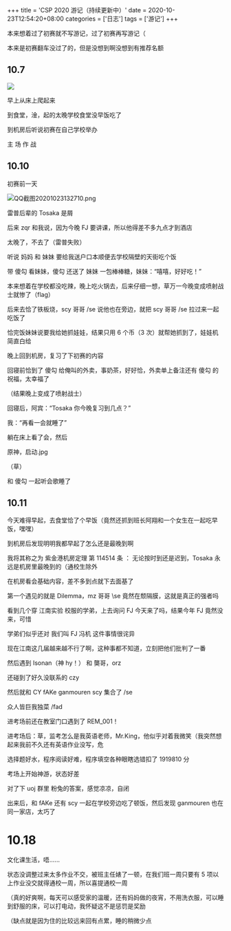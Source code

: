 +++
title = 'CSP 2020 游记（持续更新中）'
date = 2020-10-23T12:54:20+08:00
categories = ['日志']
tags = ['游记']
+++

本来想着过了初赛就不写游记，过了初赛再写游记（

本来是初赛翻车没过了的，但是没想到啊没想到有推荐名额

<!--more-->

## 10.7

![](http://a1.qpic.cn/psc?/V136sJUn4IddPF/8v1c6OdZLSE3kzDE6fnRyohM48jzrHXoGuLjTlXjXcjoe.O10mHs8NHG4FDXQDa0IzynBtTu3D6xqUFh*iYeYEyMppaI4Mb6z5cUjzZ2wSY!/b&ek=1&kp=1&pt=0&bo=7wIzAu8CMwIRADc!&tl=3&vuin=2736275924&tm=1603429200&sce=60-2-2&rf=viewer_311)

早上从床上爬起来

到食堂，淦，起的太晚学校食堂没早饭吃了

到机房后听说初赛在自己学校举办

主  场  作  战

## 10.10

初赛前一天

![QQ截图20201023132710.png](https://i.loli.net/2020/10/23/bikPVny1FQrfxq6.png)

雷普后辈的 Tosaka 是屑

后来 zqr 和我说，因为今晚 FJ 要讲课，所以他得差不多九点才到酒店

太晚了，不去了（雷普失败）

听说 妈妈 和 妹妹 要给我送户口本顺便去学校隔壁的天街吃个饭

带 傻勾 看妹妹，傻勾 还送了 妹妹 一包棒棒糖，妹妹：“嘻嘻，好好吃！”

本来想着在学校都没吃辣，晚上吃火锅去，后来仔细一想，草万一今晚变成喷射战士就惨了（flag）

后来去恰了铁板烧，scy 哥哥 /se 说他也在旁边，就把 scy 哥哥 /se 拉过来一起吃饭了

恰完饭妹妹说要我给她抓娃娃，结果只用 6 个币（3 次）就帮她抓到了，娃娃机简直白给

晚上回到机房，复习了下初赛的内容

回寝前恰到了 傻勾 给俺叫的外卖，事奶茶，好好恰，外卖单上备注还有 傻勾 的祝福，太幸福了

（结果晚上变成了喷射战士）

回寝后，阿宾：“Tosaka 你今晚复习到几点？”

我：“再看一会就睡了”

躺在床上看了会，然后

原神，启动.jpg

（草）

和 傻勾 一起听会歌睡了

## 10.11

今天难得早起，去食堂恰了个早饭（竟然还抓到班长阿翔和一个女生在一起吃早饭，嘿嘿）

到机房后发现明明我都早起了怎么还是最晚到啊

我将其称之为 紫金港机房定理 第 114514 条 ： 无论按时到还是迟到，Tosaka 永远是机房里最晚到的（通校生除外

在机房看会基础内容，差不多到点就下去面基了

第一个遇见的就是 Dilemma，mz 哥哥 \se 竟然在颓隔膜，这就是真正的强者吗

看到几个穿 江南实验 校服的学弟，上去询问 FJ 今天来了吗，结果今年 FJ 竟然没来，可惜

学弟们似乎还对 我们叫 FJ 冯机 这件事情很诧异

现在江南这几届越来越不行了啊，这种事都不知道，立刻把他们批判了一番

然后遇到 Isonan（神 hy！） 和 龑哥，orz

还碰到了好久没联系的 czy

然后就和 CY fAKe ganmouren scy 集合了 /se

众人皆巨我独菜 /fad

进考场前还在教室门口遇到了 REM_001！

进考场后：草，监考怎么是我英语老师，Mr.King，他似乎对着我微笑（我突然想起来我前不久还有英语作业没写，危

选择题好水，程序阅读好难，程序填空各种眼瞎选错扣了 1919810 分

考场上开始神游，状态好差

对了下 uoj 群里 粉兔的答案，感觉凉凉，自闭

出来后，和 fAKe 还有 scy 一起在学校旁边吃了顿饭，然后发现 ganmouren 也在同一家店，太巧了

# 10.18

文化课生活，唔......

状态没调整过来太多作业不交，被班主任婊了一顿，在我们班一周只要有 5 项以上作业没交就得通校一周，所以喜提通校一周

（真的好爽啊，每天可以感受家的温暖，还有妈妈做的夜宵，不用洗衣服，可以睡到舒服的床，可以打电动，我怀疑这不是惩罚是奖励

（缺点就是因为住的比较远来回有点累，睡的稍微少点